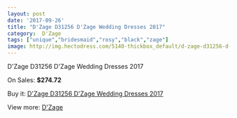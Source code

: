 ```yaml
---
layout: post
date: '2017-09-26'
title: "D'Zage D31256 D'Zage Wedding Dresses 2017"
category:  D'Zage
tags: ["unique","bridesmaid","rosy","black","zage"]
image: http://img.hectodress.com/5140-thickbox_default/d-zage-d31256-d-zage-wedding-dresses-2013.jpg
---
```

D'Zage D31256 D'Zage Wedding Dresses 2017

On Sales: **$274.72**
<a href="https://www.hectodress.com/-d-zage/2597-d-zage-d31256-d-zage-wedding-dresses-2013.html"><amp-img layout="responsive" width="600" height="600" src="//img.hectodress.com/5140-thickbox_default/d-zage-d31256-d-zage-wedding-dresses-2013.jpg" alt="D'Zage D31256 D'Zage Wedding Dresses 2017 0" /></a>
<a href="https://www.hectodress.com/-d-zage/2597-d-zage-d31256-d-zage-wedding-dresses-2013.html"><amp-img layout="responsive" width="600" height="600" src="//img.hectodress.com/5142-thickbox_default/d-zage-d31256-d-zage-wedding-dresses-2013.jpg" alt="D'Zage D31256 D'Zage Wedding Dresses 2017 1" /></a>
<a href="https://www.hectodress.com/-d-zage/2597-d-zage-d31256-d-zage-wedding-dresses-2013.html"><amp-img layout="responsive" width="600" height="600" src="//img.hectodress.com/5141-thickbox_default/d-zage-d31256-d-zage-wedding-dresses-2013.jpg" alt="D'Zage D31256 D'Zage Wedding Dresses 2017 2" /></a>

Buy it: [D'Zage D31256 D'Zage Wedding Dresses 2017](https://www.hectodress.com/-d-zage/2597-d-zage-d31256-d-zage-wedding-dresses-2013.html "D'Zage D31256 D'Zage Wedding Dresses 2017")

View more: [ D'Zage](https://www.hectodress.com/44--d-zage " D'Zage")